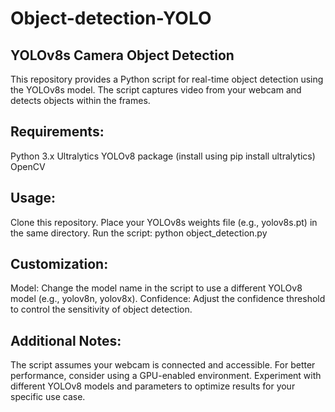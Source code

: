 # Object-detection-YOLO
## YOLOv8s Camera Object Detection

This repository provides a Python script for real-time object detection using the YOLOv8s model. The script captures video from your webcam and detects objects within the frames.

## Requirements:

Python 3.x
Ultralytics YOLOv8 package (install using pip install ultralytics)
OpenCV
## Usage:

Clone this repository.
Place your YOLOv8s weights file (e.g., yolov8s.pt) in the same directory.
Run the script: python object_detection.py
## Customization:

Model: Change the model name in the script to use a different YOLOv8 model (e.g., yolov8n, yolov8x).
Confidence: Adjust the confidence threshold to control the sensitivity of object detection.

## Additional Notes:

The script assumes your webcam is connected and accessible.
For better performance, consider using a GPU-enabled environment.
Experiment with different YOLOv8 models and parameters to optimize results for your specific use case.
